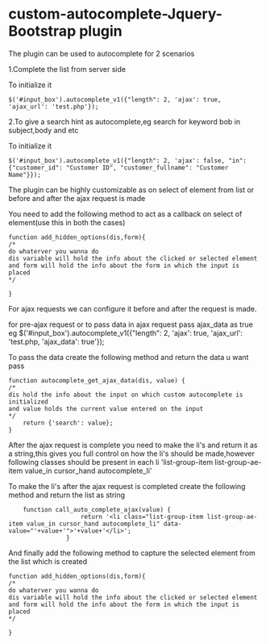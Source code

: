 # custom-autocomplete-Jquery-Bootstrap plugin


The plugin can be used to autocomplete for 2 scenarios

1.Complete the list from server side

To initialize it 

	$('#input_box').autocomplete_v1({"length": 2, 'ajax': true, 'ajax_url': 'test.php'});

2.To give a search hint as autocomplete,eg search for keyword bob in subject,body and etc

To initialize it 

	$('#input_box').autocomplete_v1({"length": 2, 'ajax': false, "in": {"customer_id": "Customer ID", "customer_fullname": "Customer Name"}});

The plugin can be highly customizable as on select of element from list or before and after the ajax request is made 

You need to add the following method to act as a callback on select of element(use this in both the cases)

	function add_hidden_options(dis,form){
	/*
	do whaterver you wanna do 
	dis variable will hold the info about the clicked or selected element and form will hold the info about the form in which the input is placed
	*/

	}

For ajax requests we can configure it before and after the request is made.

for pre-ajax request or to pass data in ajax request
pass ajax_data as true
eg
	$('#input_box').autocomplete_v1({"length": 2, 'ajax': true, 'ajax_url': 'test.php, 'ajax_data': true'});

To pass the data create the following method and return the data u want pass

	function autocomplete_get_ajax_data(dis, value) {
	/* 
	dis hold the info about the input on which custom autocomplete is initialized
	and value holds the current value entered on the input
	*/
		return {'search': value};
	}

After the ajax request is complete you need to make the li's and return it as a string,this gives you full control on how the li's should be made,however following classes should be present in each li 'list-group-item list-group-ae-item value_in cursor_hand autocomplete_li'

To make the li's after the ajax request is completed create the following method and return the list as string

		function call_auto_complete_ajax(value) {
						return '<li class="list-group-item list-group-ae-item value_in cursor_hand autocomplete_li" data-value="'+value+'">'+value+'</li>';
					}
					
And finally add the following method to capture the selected element from the list which is created

	function add_hidden_options(dis,form){
	/*
	do whaterver you wanna do 
	dis variable will hold the info about the clicked or selected element and form will hold the info about the form in which the input is placed
	*/

	}
            





